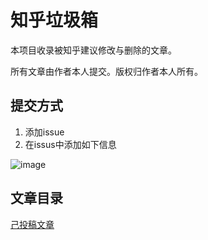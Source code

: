 # 知乎垃圾箱

本项目收录被知乎建议修改与删除的文章。  

所有文章由作者本人提交。版权归作者本人所有。

## 提交方式

1. 添加issue 
2. 在issus中添加如下信息

![image](https://user-images.githubusercontent.com/21038139/91711015-15f46900-eb7d-11ea-899d-44d5aa0061b6.png)

## 文章目录

[己投稿文章](contents.md)

